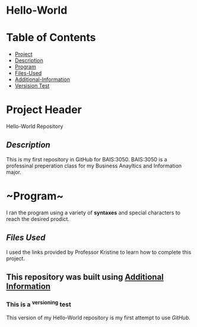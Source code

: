 # Hello-World
# Table of Contents
- [Project](Project-Header)
- [Description](_Description_)
- [Program](How-to-run-program)
- [Files-Used](***Files-Used***)
- [Additional-Information](https://www.markdownguide.org/cheat-sheet/)
- [Versision Test](version-test)

#  **Project Header**
Hello-World Repository
## _Description_
This is my first repository in GitHub for BAIS:3050. BAIS:3050 is a professinal preperation class for my Business Anayltics and Information major. 
# ~Program~
I ran the program using a variety of **syntaxes** and special characters to reach the desired prodict. 
## ***Files Used***
I used the links provided by Professor Kristine to learn how to complete this project. 
## This repository was built using [Additional Information](https://www.markdownguide.org/cheat-sheet/)
### This is a <sup>versioning</sup> test
This version of my Hello-World repository is my first attempt to use _GitHub_.
